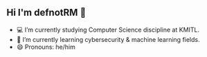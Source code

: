 ## Hi I'm defnotRM 👋

- 💻 I’m currently studying Computer Science discipline at KMITL.
- 🌱 I’m currently learning cybersecurity & machine learning fields.
- 😄 Pronouns: he/him


